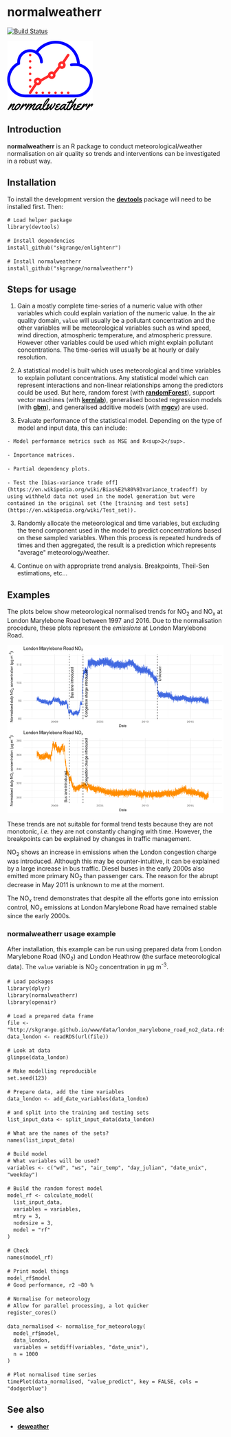 # **normalweatherr**

[![Build Status](https://travis-ci.org/skgrange/normalweatherr.svg?branch=master)](https://travis-ci.org/skgrange/normalweatherr)

![](inst/extdata/images/icon_small.png)

## Introduction

**normalweatherr** is an R package to conduct meteorological/weather normalisation on air quality so trends and interventions can be investigated in a robust way. 

## Installation

To install the development version the [**devtools**](https://github.com/hadley/devtools) package will need to be installed first. Then:

```
# Load helper package
library(devtools)

# Install dependencies
install_github("skgrange/enlightenr")

# Install normalweatherr
install_github("skgrange/normalweatherr")
```

## Steps for usage

  1. Gain a mostly complete time-series of a numeric value with other variables which could explain variation of the numeric value. In the air quality domain, `value` will usually be a pollutant concentration and the other variables will be meteorological variables such as wind speed, wind direction, atmospheric temperature, and atmospheric pressure. However other variables could be used which might explain pollutant concentrations. The time-series will usually be at hourly or daily resolution. 

  2. A statistical model is built which uses meteorological and time variables to explain pollutant concentrations. Any statistical model which can represent interactions and non-linear relationships among the predictors could be used. But here, random forest (with [**randomForest**](https://cran.r-project.org/web/packages/randomForest/index.html)), support vector machines (with [**kernlab**](https://cran.r-project.org/web/packages/kernlab/index.html)), generalised boosted regression models (with [**gbm**](https://cran.r-project.org/web/packages/gbm/index.html)), and generalised additive models (with [**mgcv**](https://cran.r-project.org/web/packages/mgcv/index.html)) are used. 
  
  3. Evaluate performance of the statistical model. Depending on the type of model and input data, this can include:
    
    - Model performance metrics such as MSE and R<sup>2</sup>. 
    
    - Importance matrices. 
    
    - Partial dependency plots. 
    
    - Test the [bias-variance trade off](https://en.wikipedia.org/wiki/Bias%E2%80%93variance_tradeoff) by using withheld data not used in the model generation but were contained in the original set (the [training and test sets](https://en.wikipedia.org/wiki/Test_set)). 
  
  3. Randomly allocate the meteorological and time variables, but excluding the trend component used in the model to predict concentrations based on these sampled variables. When this process is repeated hundreds of times and then aggregated, the result is a prediction which represents "average" meteorology/weather.
  
  4. Continue on with appropriate trend analysis. Breakpoints, Theil-Sen estimations, etc...

## Examples

The plots below show meteorological normalised trends for NO<sub>2</sub> and NO<sub>x</sub> at London Marylebone Road between 1997 and 2016. Due to the normalisation procedure, these plots represent the *emissions* at London Marylebone Road. 

![](inst/extdata/images/my1_plots.png)

These trends are not suitable for formal trend tests because they are not monotonic, *i.e.* they are not constantly changing with time. However, the breakpoints can be explained by changes in traffic management. 

NO<sub>2</sub> shows an increase in emissions when the London congestion charge was introduced. Although this may be counter-intuitive, it can be explained by a large increase in bus traffic. Diesel buses in the early 2000s also emitted more primary NO<sub>2</sub> than passenger cars. The reason for the abrupt decrease in May 2011 is unknown to me at the moment. 

The NO<sub>x</sub> trend demonstrates that despite all the efforts gone into emission control, NO<sub>x</sub> emissions at London Marylebone Road have remained stable since the early 2000s. 

### **normalweatherr** usage example

After installation, this example can be run using prepared data from London Marylebone Road (NO<sub>2</sub>) and London Heathrow (the surface meteorological data). The `value` variable is NO<sub>2</sub> concentration in &mu;g m<sup>-3</sup>. 

```
# Load packages
library(dplyr)
library(normalweatherr)
library(openair)

# Load a prepared data frame
file <- "http://skgrange.github.io/www/data/london_marylebone_road_no2_data.rds"
data_london <- readRDS(url(file))

# Look at data
glimpse(data_london)

# Make modelling reproducible
set.seed(123)

# Prepare data, add the time variables 
data_london <- add_date_variables(data_london)

# and split into the training and testing sets
list_input_data <- split_input_data(data_london)

# What are the names of the sets? 
names(list_input_data)

# Build model
# What variables will be used?
variables <- c("wd", "ws", "air_temp", "day_julian", "date_unix", "weekday")

# Build the random forest model
model_rf <- calculate_model(
  list_input_data, 
  variables = variables, 
  mtry = 3,
  nodesize = 3,
  model = "rf"
)

# Check
names(model_rf)

# Print model things
model_rf$model
# Good performance, r2 ~80 %

# Normalise for meteorology
# Allow for parallel processing, a lot quicker
register_cores()

data_normalised <- normalise_for_meteorology(
  model_rf$model, 
  data_london, 
  variables = setdiff(variables, "date_unix"),
  n = 1000
)

# Plot normalised time series
timePlot(data_normalised, "value_predict", key = FALSE, cols = "dodgerblue")
```

## See also

  - [**deweather**](https://github.com/davidcarslaw/deweather)

